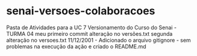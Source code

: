 # senai-versoes-colaboracoes
Pasta de Atividades para a UC 7 Versionamento do Curso do Senai - TURMA 04 
meu primeiro commit
alteração no versões.txt
segunda alteração no versoes.txt
11/12/2001 - Adicionado o arquivo gitignore - sem problemas na execução da ação e criado o README.md
